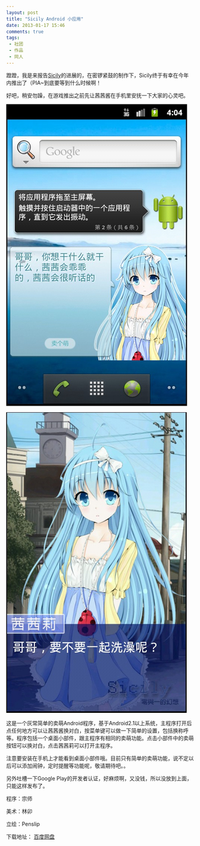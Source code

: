 ```yaml
---
layout: post
title: "Sicily Android 小应用"
date: 2013-01-17 15:46
comments: true
tags:
 - 社团
 - 作品
 - 同人
---
```


蹬蹬，我是来报告[Sicily](http://www.sprabbit.com/sicily/)的进展的，在密锣紧鼓的制作下，Sicily终于有幸在今年内推出了（PIA~到底要等到什么时候啊！

好吧，稍安勿躁，在游戏推出之前先让茜茜酱在手机里安抚一下大家的心灵吧。

![Sicily Widget](/images/android_sicily_widget.jpg)

![Sicily Main](/images/android_sicily_main.jpg)

<!--more-->

这是一个灰常简单的卖萌Android程序，基于Android2.1以上系统，主程序打开后点任何地方可以让茜茜酱换对白，按菜单键可以做一下简单的设置，包括换称呼等。程序包括一个桌面小部件，跟主程序有相同的卖萌功能。点击小部件中的卖萌按钮可以换对白，点击茜茜莉可以打开主程序。

注意要安装在手机上才能看到桌面小部件哦。目前只有简单的卖萌功能，说不定以后可以添加闹钟，定时提醒等功能呢，敬请期待吧。。

另外吐槽一下Google Play的开发者认证，好麻烦啊，又没钱，所以没放到上面，只能这样发布了。

程序：宗师

美术：林卯

立绘：Penslip

下载地址： [百度网盘](http://pan.baidu.com/share/link?shareid=166768&uk=872546290)
